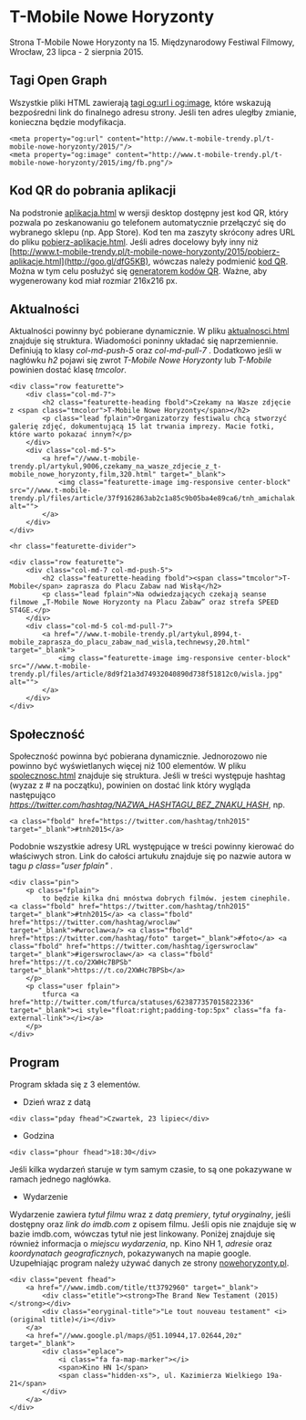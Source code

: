 # T-Mobile Nowe Horyzonty #

Strona T-Mobile Nowe Horyzonty na 15. Międzynarodowy Festiwal Filmowy, Wrocław, 23 lipca - 2 sierpnia 2015.

## Tagi Open Graph ##

Wszystkie pliki HTML zawierają [tagi og:url i og:image](https://developers.facebook.com/docs/sharing/best-practices), które wskazują bezpośredni link do finalnego adresu strony.
Jeśli ten adres uległby zmianie, konieczna będzie modyfikacja.

```
<meta property="og:url" content="http://www.t-mobile-trendy.pl/t-mobile-nowe-horyzonty/2015/"/>
<meta property="og:image" content="http://www.t-mobile-trendy.pl/t-mobile-nowe-horyzonty/2015/img/fb.png"/>
````
## Kod QR do pobrania aplikacji ##

Na podstronie [aplikacja.html](aplikacja.html) w wersji desktop dostępny jest kod QR, który pozwala po zeskanowaniu go telefonem automatycznie przełączyć się do wybranego sklepu (np. App Store).
Kod ten ma zaszyty skrócony adres URL do pliku [pobierz-aplikacje.html](pobierz-aplikacje.html).
Jeśli adres docelowy były inny niż [http://www.t-mobile-trendy.pl/t-mobile-nowe-horyzonty/2015/pobierz-aplikacje.html](http://goo.gl/dfG5KB), wówczas należy podmienić [kod QR](img/kod.png).
Można w tym celu posłużyć się [generatorem kodów QR](http://qrcode.kaywa.com).
Ważne, aby wygenerowany kod miał rozmiar 216x216 px.

## Aktualności ##

Aktualności powinny być pobierane dynamicznie. W pliku [aktualnosci.html](aktualnosci.html) znajduje się struktura.
Wiadomości poninny układać się naprzemiennie. Definiują to klasy *col-md-push-5* oraz *col-md-pull-7* .
Dodatkowo jeśli w nagłówku *h2* pojawi się zwrot *T-Mobile Nowe Horyzonty* lub *T-Mobile* powinien dostać klasę *tmcolor*.

````
<div class="row featurette">
	<div class="col-md-7">
		<h2 class="featurette-heading fbold">Czekamy na Wasze zdjęcie z <span class="tmcolor">T-Mobile Nowe Horyzonty</span></h2>
		<p class="lead fplain">Organizatorzy festiwalu chcą stworzyć galerię zdjęć, dokumentującą 15 lat trwania imprezy. Macie fotki, które warto pokazać innym?</p>
	</div>
	<div class="col-md-5">
		<a href="//www.t-mobile-trendy.pl/artykul,9006,czekamy_na_wasze_zdjecie_z_t-mobile_nowe_horyzonty,film,320.html" target="_blank">
			<img class="featurette-image img-responsive center-block" src="//www.t-mobile-trendy.pl/files/article/37f9162863ab2c1a85c9b05ba4e89ca6/tnh_amichalak.png" alt="">
		</a>
	</div>
</div>

<hr class="featurette-divider">

<div class="row featurette">
	<div class="col-md-7 col-md-push-5">
		<h2 class="featurette-heading fbold"><span class="tmcolor">T-Mobile</span> zaprasza do Placu Zabaw nad Wisłą</h2>
		<p class="lead fplain">Na odwiedzających czekają seanse filmowe „T-Mobile Nowe Horyzonty na Placu Zabaw” oraz strefa SPEED ST4GE.</p>
	</div>
	<div class="col-md-5 col-md-pull-7">
		<a href="//www.t-mobile-trendy.pl/artykul,8994,t-mobile_zaprasza_do_placu_zabaw_nad_wisla,technewsy,20.html" target="_blank">
			<img class="featurette-image img-responsive center-block" src="//www.t-mobile-trendy.pl/files/article/8d9f21a3d74932040890d738f51812c0/wisla.jpg" alt="">
		</a>
	</div>
</div>
````

## Społeczność ##

Społeczność powinna być pobierana dynamicznie. Jednorozowo nie powinno być wyświetlanych więcej niż 100 elementów.
W pliku [spolecznosc.html](spolecznosc.html) znajduje się struktura.
Jeśli w treści występuje hashtag (wyzaz z # na początku), powinien on dostać link który wygląda następująco *https://twitter.com/hashtag/NAZWA_HASHTAGU_BEZ_ZNAKU_HASH*, np.

````
<a class="fbold" href="https://twitter.com/hashtag/tnh2015" target="_blank">#tnh2015</a>
````

Podobnie wszystkie adresy URL występujące w treści powinny kierować do właściwych stron.
Link do całości artukułu znajduje się po nazwie autora w tagu *p class="user fplain"* .

````
<div class="pin">
	<p class="fplain">
		to będzie kilka dni mnóstwa dobrych filmów. jestem cinephile. <a class="fbold" href="https://twitter.com/hashtag/tnh2015" target="_blank">#tnh2015</a> <a class="fbold" href="https://twitter.com/hashtag/wroclaw" target="_blank">#wroclaw<a/> <a class="fbold" href="https://twitter.com/hashtag/foto" target="_blank">#foto</a> <a class="fbold" href="https://twitter.com/hashtag/igerswroclaw" target="_blank">#igerswroclaw</a> <a class="fbold" href="https://t.co/2XWHc7BPSb" target="_blank">https://t.co/2XWHc7BPSb</a>
	</p>
	<p class="user fplain">
		tfurca <a href="http://twitter.com/tfurca/statuses/623877357015822336" target="_blank"><i style="float:right;padding-top:5px" class="fa fa-external-link"></i></a>
	</p>
</div>
````

## Program ##

Program składa się z 3 elementów.

* Dzień wraz z datą

````
<div class="pday fhead">Czwartek, 23 lipiec</div>
````

* Godzina

````
<div class="phour fhead">18:30</div>
````

Jeśli kilka wydarzeń staruje w tym samym czasie, to są one pokazywane w ramach jednego nagłówka.

* Wydarzenie

Wydarzenie zawiera *tytuł filmu* wraz z *datą premiery*, *tytuł oryginalny*, jeśli dostępny oraz *link do imdb.com* z opisem filmu.
Jeśli opis nie znajduje się w bazie imdb.com, wówczas tytuł nie jest linkowany.
Poniżej znajduje się również informacja o *miejscu wydarzenia*, np. Kino NH 1, *adresie* oraz *koordynatach geograficznych*, pokazywanych na mapie google.
Uzupełniając program należy używać danych ze strony [nowehoryzonty.pl](http://www.nowehoryzonty.pl/kalendarz.do).

````
<div class="pevent fhead">
	<a href="//www.imdb.com/title/tt3792960" target="_blank">
		<div class="etitle"><strong>The Brand New Testament (2015)</strong></div>
		<div class="eoryginal-title">"Le tout nouveau testament" <i>(original title)</i></div>
	</a>
	<a href="//www.google.pl/maps/@51.10944,17.02644,20z" target="_blank">
		<div class="eplace">
			<i class="fa fa-map-marker"></i>
			<span>Kino HN 1</span>
			<span class="hidden-xs">, ul. Kazimierza Wielkiego 19a-21</span>
		</div>
	</a>
</div>
````

